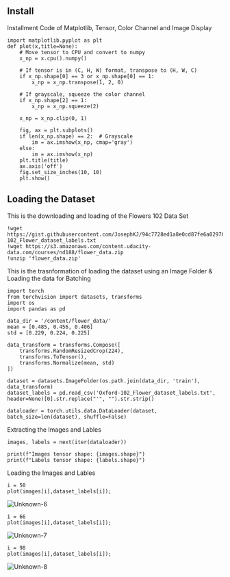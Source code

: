 ## Install
Installment Code of Matplotlib, Tensor, Color Channel and Image Display
```
import matplotlib.pyplot as plt
def plot(x,title=None):
    # Move tensor to CPU and convert to numpy
    x_np = x.cpu().numpy()

    # If tensor is in (C, H, W) format, transpose to (H, W, C)
    if x_np.shape[0] == 3 or x_np.shape[0] == 1:
        x_np = x_np.transpose(1, 2, 0)

    # If grayscale, squeeze the color channel
    if x_np.shape[2] == 1:
        x_np = x_np.squeeze(2)

    x_np = x_np.clip(0, 1)

    fig, ax = plt.subplots()
    if len(x_np.shape) == 2:  # Grayscale
        im = ax.imshow(x_np, cmap='gray')
    else:
        im = ax.imshow(x_np)
    plt.title(title)
    ax.axis('off')
    fig.set_size_inches(10, 10)
    plt.show()
```
## Loading the Dataset
This is the downloading and loading of the Flowers 102 Data Set
```
!wget https://gist.githubusercontent.com/JosephKJ/94c7728ed1a8e0cd87fe6a029769cde1/raw/403325f5110cb0f3099734c5edb9f457539c77e9/Oxford-102_Flower_dataset_labels.txt
!wget https://s3.amazonaws.com/content.udacity-data.com/courses/nd188/flower_data.zip
!unzip 'flower_data.zip'
```
This is the trasnformation of loading the dataset using an Image Folder & Loading the data for Batching
```
import torch
from torchvision import datasets, transforms
import os
import pandas as pd

data_dir = '/content/flower_data/'
mean = [0.485, 0.456, 0.406]
std = [0.229, 0.224, 0.225]

data_transform = transforms.Compose([
    transforms.RandomResizedCrop(224),
    transforms.ToTensor(),
    transforms.Normalize(mean, std)
])

dataset = datasets.ImageFolder(os.path.join(data_dir, 'train'), data_transform)
dataset_labels = pd.read_csv('Oxford-102_Flower_dataset_labels.txt', header=None)[0].str.replace("'", "").str.strip()

dataloader = torch.utils.data.DataLoader(dataset, batch_size=len(dataset), shuffle=False)
```
Extracting the Images and Lables
```
images, labels = next(iter(dataloader))

print(f"Images tensor shape: {images.shape}")
print(f"Labels tensor shape: {labels.shape}")
```
Loading the Images and Lables
```
i = 50
plot(images[i],dataset_labels[i]);
```
![Unknown-6](https://github.com/Carlbronge/FlowersDataSet/assets/143009718/da5ae279-4f20-4925-95b9-6325e2cca2ef)
```
i = 66
plot(images[i],dataset_labels[i]);
```
![Unknown-7](https://github.com/Carlbronge/FlowersDataSet/assets/143009718/ee3d9d64-6043-4faf-9087-7dc00e07ae20)

```
i = 98
plot(images[i],dataset_labels[i]);
```
![Unknown-8](https://github.com/Carlbronge/FlowersDataSet/assets/143009718/42932a4f-d07b-4d2c-a7ac-12f1a41a3ce5)


